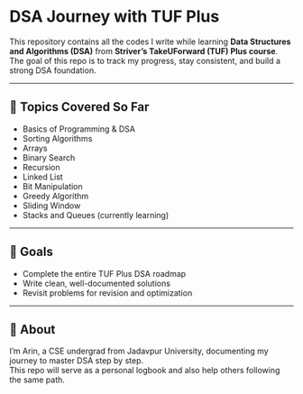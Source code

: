 # DSA Journey with TUF Plus

This repository contains all the codes I write while learning **Data Structures and Algorithms (DSA)** from **Striver’s TakeUForward (TUF) Plus course**.  
The goal of this repo is to track my progress, stay consistent, and build a strong DSA foundation.

---

## 📌 Topics Covered So Far
- Basics of Programming & DSA  
- Sorting Algorithms  
- Arrays  
- Binary Search  
- Recursion  
- Linked List  
- Bit Manipulation
- Greedy Algorithm 
- Sliding Window
- Stacks and Queues (currently learning)

---

## 🎯 Goals
- Complete the entire TUF Plus DSA roadmap  
- Write clean, well-documented solutions  
- Revisit problems for revision and optimization  

---

## 🚀 About
I’m Arin, a CSE undergrad from Jadavpur University, documenting my journey to master DSA step by step.  
This repo will serve as a personal logbook and also help others following the same path.

